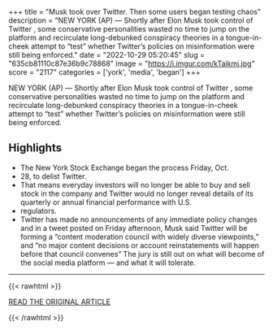 +++
title = "Musk took over Twitter. Then some users began testing chaos"
description = "NEW YORK (AP) — Shortly after Elon Musk took control of Twitter , some conservative personalities wasted no time to jump on the platform and recirculate long-debunked conspiracy theories in a tongue-in-cheek attempt to “test” whether Twitter’s policies on misinformation were still being enforced."
date = "2022-10-29 05:20:45"
slug = "635cb81110c87e36b9c78868"
image = "https://i.imgur.com/kTaikmj.jpg"
score = "2117"
categories = ['york', 'media', 'began']
+++

NEW YORK (AP) — Shortly after Elon Musk took control of Twitter , some conservative personalities wasted no time to jump on the platform and recirculate long-debunked conspiracy theories in a tongue-in-cheek attempt to “test” whether Twitter’s policies on misinformation were still being enforced.

## Highlights

- The New York Stock Exchange began the process Friday, Oct.
- 28, to delist Twitter.
- That means everyday investors will no longer be able to buy and sell stock in the company and Twitter would no longer reveal details of its quarterly or annual financial performance with U.S.
- regulators.
- Twitter has made no announcements of any immediate policy changes and in a tweet posted on Friday afternoon, Musk said Twitter will be forming a “content moderation council with widely diverse viewpoints,” and “no major content decisions or account reinstatements will happen before that council convenes” The jury is still out on what will become of the social media platform — and what it will tolerate.

---

{{< rawhtml >}}
  <p class="article-category">
    <a target="_blank" href="https://apnews.com/article/elon-musk-twitter-inc-technology-business-racial-injustice-6657434275604c52f19e853bdf41b477?utm_source=homepage&amp;utm_medium=TopNews&amp;utm_campaign=position_03">READ THE ORIGINAL ARTICLE</a>
  </p>
{{< /rawhtml >}}

